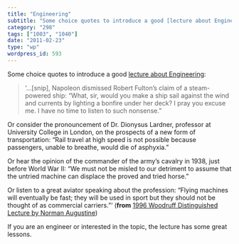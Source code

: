 ```yaml
---
title: "Engineering"
subtitle: "Some choice quotes to introduce a good [lecture about Engineering](http://sunnyday.mit.edu/16.355/Au..."
category: "298"
tags: ["1003", "1040"]
date: "2011-02-23"
type: "wp"
wordpress_id: 593
---
```

Some choice quotes to introduce a good [lecture about Engineering](http://sunnyday.mit.edu/16.355/Augustine.htm):

> ‘…[snip], Napoleon dismissed Robert Fulton’s claim of a steam-powered ship: “What, sir, would you make a ship sail against the wind and currents by lighting a bonfire under her deck? I pray you excuse me. I have no time to listen to such nonsense.”

Or consider the pronouncement of Dr. Dionysus Lardner, professor at University College in London, on the prospects of a new form of transportation: “Rail travel at high speed is not possible because passengers, unable to breathe, would die of asphyxia.”

Or hear the opinion of the commander of the army’s cavalry in 1938, just before World War II: “We must not be misled to our detriment to assume that the untried machine can displace the proved and tried horse.”

Or listen to a great aviator speaking about the profession: “Flying machines will eventually be fast; they will be used in sport but they should not be thought of as commercial carriers.”‘ (**from** [1996 Woodruff Distinguished Lecture by Norman Augustine](http://sunnyday.mit.edu/16.355/Augustine.htm))

If you are an engineer or interested in the topic, the lecture has some great lessons.